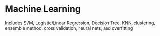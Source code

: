 # Machine Learning
Includes SVM, Logistic/Linear Regression, Decision Tree, KNN, clustering, ensemble method, cross validation, neural nets, and overfitting
